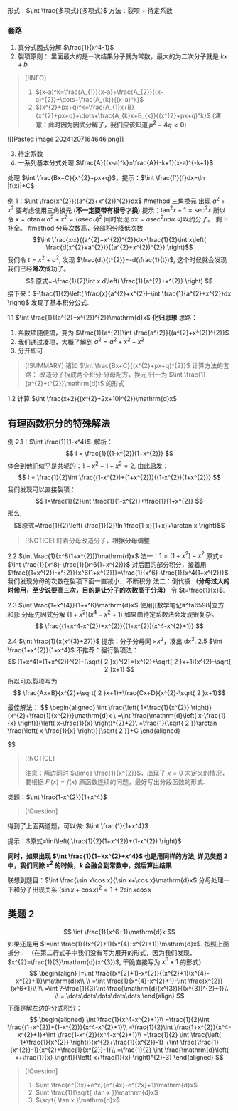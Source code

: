 形式：$\int \frac{多项式}{多项式}$
方法：裂项 + 待定系数
### 套路
1. 真分式因式分解 $\frac{1}{x^4-1}$
2. 裂项原则： 
里面最大的是一次结果分子就为常数，最大的为二次分子就是 $kx+b$
> [!INFO]
> 1. $(x-a)^k=\frac{A_{1}}{x-a}+\frac{A_{2}}{(x-a)^{2}}+\dots+\frac{A_{k}}{(x-a)^k}$
> 2. $(x^{2}+px+q)^k=\frac{A_{1}x+B}{x^{2}+px+q}+\dots+\frac{A_{k}x+B_{k}}{(x^{2}+px+q)^k}$ (**注意：此时因为因式分解了，我们应该知道 $p^{2}-4q<0$**)



![[Pasted image 20241207164646.png]] 

3. 待定系数
4. 一系列基本分式处理
$\frac{A}{(x-a)^k}=\frac{A}{-k+1}(x-a)^{-k+1}$

处理 $\int \frac{Bx+C}{x^{2}+px+q}$，提示：$\int \frac{f'}{f}dx=\ln |f(x)|+C$

例 1：$\int \frac{x^{2}}{(a^{2}+x^{2})^{2}}dx$
 #method 三角换元
 出现 $a^{2}+x^{2}$ 要考虑使用三角换元 (**不一定要带有根号才换**)
 提示：$\tan ^{2}x+1=\sec ^{2}x$ 所以令 $x=a\tan u$
 $a^{2}+x^{2}=(a\sec u)^{2}$
 同时发现 $dx=a\sec ^{2}u du$
 可以约分了。
 剩下补全。
#method 分母次数高，分部积分降低次数
$$\int \frac{x·x}{(a^{2}+x^{2})^{2}}dx=\frac{1}{2}\int x\left( \frac{d(x^{2}+a^{2})}{(a^{2}+x^{2})^{2}} \right)$$
我们令 $t=x^{2}+a^{2}$, 发现 $\frac{dt}{t^{2}}=-d(\frac{1}{t})$, 这个时候就会发现我们已经**降次**成功了。
$$
原式=-\frac{1}{2}\int x d\left( \frac{1}{a^{2}+x^{2}} \right)
$$
接下来：$-\frac{1}{2}\left( \frac{x}{a^{2}+x^{2}}-\int \frac{1}{a^{2}+x^{2}}dx \right)$ 发现了基本积分公式.

1.1 $\int \frac{1}{(a^{2}+x^{2})^{2}}\mathrm{d}x$   **化归思想**
思路：
1. 系数项随便搞，变为 $\frac{1}{a^{2}}\int \frac{a^{2}}{(a^{2}+x^{2})^{2}}$
2. 我们通过凑项，大概了解到 $a^{2}=a^{2}+x^{2}-x^{2}$
3. 分开即可

> [!SUMMARY]
> 诸如 $\int \frac{Bx+C}{(x^{2}+px+q)^{2}}$ 计算方法的套路：
> 改造分子拆成两个积分
> 分母配方，换元
> 归一为 $\int \frac{1}{a^{2}+t^{2}}\mathrm{d}t$ 的形式

1.2 计算 $\int \frac{x+2}{(x^{2}+2x+10)^{2}}\mathrm{d}x$

## 有理函数积分的特殊解法
例 2.1：$\int \frac{1}{1-x^4}$.
解析：
$$
I = \frac{1}{(1-x^{2})(1+x^{2})}
$$ 体会到他们似乎是共轭的：$1-x^{2}+1+x^{2}=2$, 由此启发：$$
I = \frac{1}{2}\int \frac{(1-x^{2})+(1+x^{2})}{(1-x^{2})(1+x^{2})}
$$
我们发现可以直接裂项：
$$
I=\frac{1}{2}\int \frac{1}{1-x^{2}}+\frac{1}{1+x^{2}}
$$
那么,$$原式=\frac{1}{2}\left( \frac{1}{2}\ln \frac{1-x}{1+x}+\arctan x \right)$$
> [!NOTICE]
> 盯着分母改造分子，**根据分母调整**

2.2 $\int \frac{1}{x^8(1+x^{2})}\mathrm{d}x$
 法一：$1=(1+x^{2})-x^{2}$
 原式= $\int \frac{1}{x^8}-\frac{1}{x^6(1+x^{2})}$
 对后面的部分积分，接着用 $\frac{(1+x^{2})-x^{2}}{x^6(1+x^{2})}=\frac{1}{x^6}-\frac{1}{x^4(1+x^{2})}$
 我们发现分母的次数在裂项下面一直减小... 不断积分
 法二：倒代换 **（分母过大的时候用，至少说要高三次，目的是让分子的次数高于分母）**       令 $t=\frac{1}{x}$.

2.3  $\int \frac{1+x^{4}}{1+x^6}\mathrm{d}x$
使用[[数学笔记#^fa6598|立方和]]: 分母先因式分解 $(1+x^{2})(x^4-x^{2}+1)$
如果由待定系数法会发现很复杂。
$$
\frac{(1+x^4-x^{2})+x^{2}}{(1+x^{2})(x^4-x^{2}+1)}
$$

 2.4 $\int \frac{1}{x(x^{3}+27)}$
 提示：分子分母同 $\times x^{2}$，凑出 $\mathrm{d}x^{3}$.
 2.5 $\int \frac{1+x^{2}}{1+x^4}$
 不推荐：强行裂项法：
 $$
(1+x^4)=(1+x^{2})^{2}-(\sqrt{ 2 }x)^{2}=(x^{2}+\sqrt{ 2 }x+1)(x^{2}-\sqrt{ 2 }x+1)
$$
所以可以裂项写为 $$
\frac{Ax+B}{x^{2}+\sqrt{ 2 }x+1}+\frac{Cx+D}{x^{2}-\sqrt{ 2 }x+1}$$

 最佳解法：
 $$
\begin{aligned}
\int \frac{\left( 1+\frac{1}{x^{2}} \right)}{x^{2}+\frac{1}{x^{2}}}\mathrm{d}x
\\
=\int \frac{\mathrm{d}\left( x-\frac{1}{x} \right)}{\left( x-\frac{1}{x} \right)^{2}+2}\\
=\frac{1}{\sqrt{ 2 }}\arctan \frac{\left( x-\frac{1}{x} \right)}{\sqrt{ 2 }}+C
\end{aligned}  

$$
> [!NOTICE]
> 
> 注意：两边同时 $\times \frac{1}{x^{2}}$，出现了 $x=0$ 未定义的情况，要根据 $F'(x)=f(x)$ 原函数连续的问题，最好写出分段函数的形式.

类题：$\int \frac{1-x^{2}}{1+x^4}$

> [!Question]
> 
得到了上面两道题，可以做: $\int \frac{1}{1+x^4}$

提示：$原式=\int\left( \frac{1}{2}(1+x^{2})+(1-x^{2}) \right)$

**同时，如果出现 $\int \frac{1}{1+kx^{2}+x^4}$ 也是用同样的方法, 详见类题 2 中，我们同除 $x^{2}$ 的时候，$k$ 会融合到常数中，然后算出结果**




联想到题目：$\int \frac{\sin x\cos x}{\sin x+\cos x}\mathrm{d}x$
分母处理一下和分子出现关系
$(\sin x+\cos x)^{2}=1+2\sin x\cos x$

## 类题 2
$$
\int \frac{1}{x^6+1}\mathrm{d}x
$$
如果还是用 $I=\int \frac{1}{(x^{2}+1)(x^{4}-x^{2}+1)}\mathrm{d}x$.
按照上面拆分：
（在第二行式子中我们没有写为展开的形式，因为我们发现，$x^{2}=\frac{1}{3}\mathrm{d}(x^{3})$, 干脆直接写为 $x^6+1$ 的形式）
$$
\begin{align}
I=\int \frac{(x^{2}+1)-x^{2}}{(x^{2}+1)(x^{4}-x^{2}+1)}\mathrm{d}x\\ \\
=\int \frac{1}{x^{4}-x^{2}+1}-\int \frac{x^{2}}{x^6+1}\\ \\
=\int ?-\frac{1}{3}\int \frac{\mathrm{d}(x^{3})}{(x^{3})^{2}+1}\\ \\
= \dots\dots\dots\dots\dots 
\end{align}
$$
下面是解左边的分式积分：
$$
\begin{aligned}
\int \frac{1}{x^4-x^{2}+1}\\
=\frac{1}{2}\int \frac{(1+x^{2})+(1-x^{2})}{x^4-x^{2}+1}\\
=\frac{1}{2}\int \frac{1+x^{2}}{x^4-x^{2}+1}+\int \frac{1-x^{2}}{x^4-x^{2}+1}\\
=\frac{1}{2} \int \frac{\left( 1+\frac{1}{x^{2}} \right)}{x^{2}+\frac{1}{x^{2}}-1}
+\int \frac{\frac{1}{x^{2}}-1}{x^{2}+\frac{1}{x^{2}}-1}\\
=\frac{1}{2} \int \frac{\mathrm{d}\left( x+\frac{1}{x} \right)}{\left( x+\frac{1}{x} \right)^{2}-3}
\end{aligned}
$$
> [!Question]
> 1. $\int \frac{e^{3x}+e^x}{e^{4x}-e^{2x}+1}\mathrm{d}x$
> 2. $\int \frac{1}{\sqrt{ \tan x }}\mathrm{d}x$
> 3. $\sqrt{ \tan x }\mathrm{d}x$

